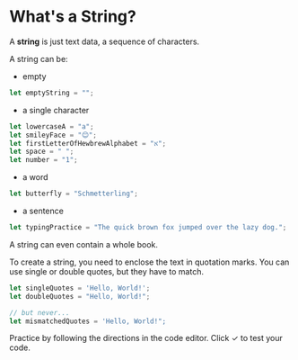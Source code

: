 # What's a String?

A **string** is just text data, a sequence of characters.

A string can be:

- empty

```javascript
let emptyString = "";
```

- a single character

```javascript
let lowercaseA = "a";
let smileyFace = "😊";
let firstLetterOfHewbrewAlphabet = "א";
let space = " ";
let number = "1";
```

- a word

```javascript
let butterfly = "Schmetterling";
```

- a sentence

```javascript
let typingPractice = "The quick brown fox jumped over the lazy dog.";
```

A string can even contain a whole book.

To create a string, you need to enclose the text in quotation marks. You can use
single or double quotes, but they have to match.

```javascript
let singleQuotes = 'Hello, World!';
let doubleQuotes = "Hello, World!";

// but never...
let mismatchedQuotes = 'Hello, World!";
```

Practice by following the directions in the code editor. Click ✓ to test your code.

